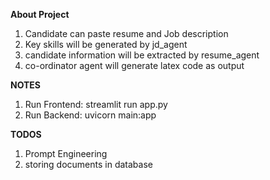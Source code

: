 **About Project**

1. Candidate can paste resume and Job description
2. Key skills will be generated by jd_agent
3. candidate information will be extracted by resume_agent
4. co-ordinator agent will generate latex code as output

**NOTES**

1. Run Frontend: streamlit run app.py
2. Run Backend: uvicorn main:app

**TODOS**

1. Prompt Engineering
2. storing documents in database
